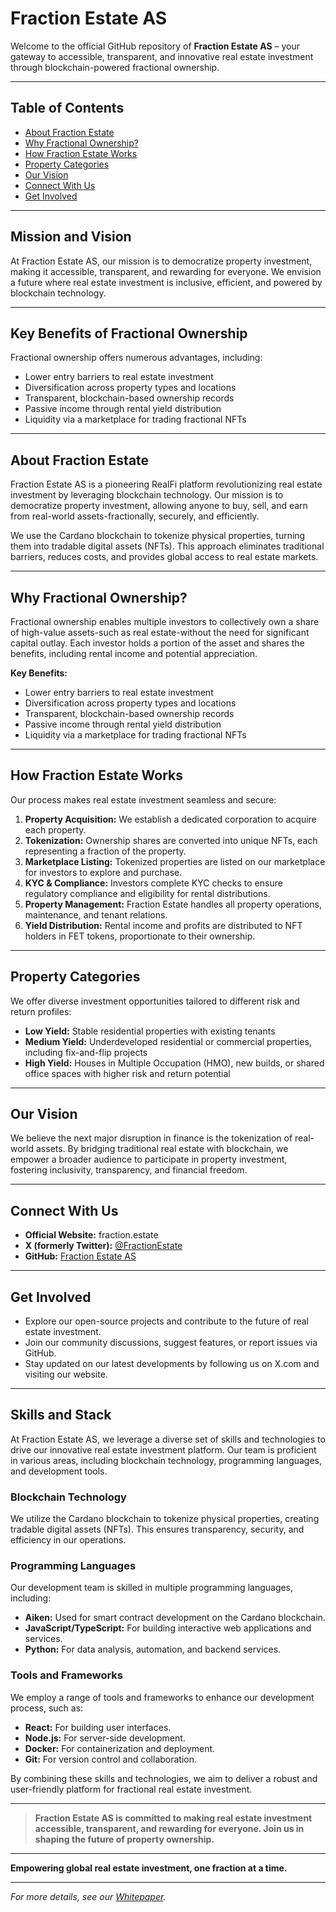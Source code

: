 # Fraction Estate AS

Welcome to the official GitHub repository of **Fraction Estate AS** – your gateway to accessible, transparent, and innovative real estate investment through blockchain-powered fractional ownership.

---

## Table of Contents

- [About Fraction Estate](#about-fraction-estate)
- [Why Fractional Ownership?](#why-fractional-ownership)
- [How Fraction Estate Works](#how-fraction-estate-works)
- [Property Categories](#property-categories)
- [Our Vision](#our-vision)
- [Connect With Us](#connect-with-us)
- [Get Involved](#get-involved)

---

## Mission and Vision

At Fraction Estate AS, our mission is to democratize property investment, making it accessible, transparent, and rewarding for everyone. We envision a future where real estate investment is inclusive, efficient, and powered by blockchain technology.

---

## Key Benefits of Fractional Ownership

Fractional ownership offers numerous advantages, including:

- Lower entry barriers to real estate investment
- Diversification across property types and locations
- Transparent, blockchain-based ownership records
- Passive income through rental yield distribution
- Liquidity via a marketplace for trading fractional NFTs

---

## About Fraction Estate

Fraction Estate AS is a pioneering RealFi platform revolutionizing real estate investment by leveraging blockchain technology. Our mission is to democratize property investment, allowing anyone to buy, sell, and earn from real-world assets-fractionally, securely, and efficiently.

We use the Cardano blockchain to tokenize physical properties, turning them into tradable digital assets (NFTs). This approach eliminates traditional barriers, reduces costs, and provides global access to real estate markets.

---

## Why Fractional Ownership?

Fractional ownership enables multiple investors to collectively own a share of high-value assets-such as real estate-without the need for significant capital outlay. Each investor holds a portion of the asset and shares the benefits, including rental income and potential appreciation.

**Key Benefits:**
- Lower entry barriers to real estate investment
- Diversification across property types and locations
- Transparent, blockchain-based ownership records
- Passive income through rental yield distribution
- Liquidity via a marketplace for trading fractional NFTs

---

## How Fraction Estate Works

Our process makes real estate investment seamless and secure:

1. **Property Acquisition:** We establish a dedicated corporation to acquire each property.
2. **Tokenization:** Ownership shares are converted into unique NFTs, each representing a fraction of the property.
3. **Marketplace Listing:** Tokenized properties are listed on our marketplace for investors to explore and purchase.
4. **KYC & Compliance:** Investors complete KYC checks to ensure regulatory compliance and eligibility for rental distributions.
5. **Property Management:** Fraction Estate handles all property operations, maintenance, and tenant relations.
6. **Yield Distribution:** Rental income and profits are distributed to NFT holders in FET tokens, proportionate to their ownership.

---

## Property Categories

We offer diverse investment opportunities tailored to different risk and return profiles:

- **Low Yield:** Stable residential properties with existing tenants
- **Medium Yield:** Underdeveloped residential or commercial properties, including fix-and-flip projects
- **High Yield:** Houses in Multiple Occupation (HMO), new builds, or shared office spaces with higher risk and return potential

---

## Our Vision

We believe the next major disruption in finance is the tokenization of real-world assets. By bridging traditional real estate with blockchain, we empower a broader audience to participate in property investment, fostering inclusivity, transparency, and financial freedom.

---

## Connect With Us

- **Official Website:** fraction.estate
- **X (formerly Twitter):** [@FractionEstate](https://x.com/FractionEstate)
- **GitHub:** [Fraction Estate AS](https://github.com/FractionEstate)

---

## Get Involved

- Explore our open-source projects and contribute to the future of real estate investment.
- Join our community discussions, suggest features, or report issues via GitHub.
- Stay updated on our latest developments by following us on X.com and visiting our website.

---

## Skills and Stack

At Fraction Estate AS, we leverage a diverse set of skills and technologies to drive our innovative real estate investment platform. Our team is proficient in various areas, including blockchain technology, programming languages, and development tools.

### Blockchain Technology
We utilize the Cardano blockchain to tokenize physical properties, creating tradable digital assets (NFTs). This ensures transparency, security, and efficiency in our operations.

### Programming Languages
Our development team is skilled in multiple programming languages, including:
- **Aiken:** Used for smart contract development on the Cardano blockchain.
- **JavaScript/TypeScript:** For building interactive web applications and services.
- **Python:** For data analysis, automation, and backend services.

### Tools and Frameworks
We employ a range of tools and frameworks to enhance our development process, such as:
- **React:** For building user interfaces.
- **Node.js:** For server-side development.
- **Docker:** For containerization and deployment.
- **Git:** For version control and collaboration.

By combining these skills and technologies, we aim to deliver a robust and user-friendly platform for fractional real estate investment.

---

> **Fraction Estate AS is committed to making real estate investment accessible, transparent, and rewarding for everyone. Join us in shaping the future of property ownership.**

---

**Empowering global real estate investment, one fraction at a time.**

---

*For more details, see our [Whitepaper](https://fraction.estate/whitepaper/Fraction_estate_whitepaper_v2.0.pdf).*
